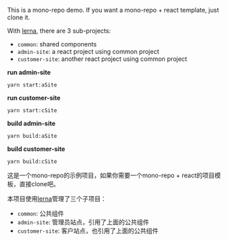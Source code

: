 This is a mono-repo demo.
If you want a mono-repo + react template, just clone it.

With [lerna](https://lerna.js.org/), there are 3 sub-projects:
* `common`: shared components
* `admin-site`: a react project using common project
* `customer-site`: another react project using common project

**run admin-site**
```
yarn start:aSite
```

**run customer-site**
```
yarn start:cSite
```

**build admin-site**
```
yarn build:aSite
```

**build customer-site**
```
yarn build:cSite
```

这是一个mono-repo的示例项目，如果你需要一个mono-repo + react的项目模板，直接clone吧。

本项目使用[lerna](https://lerna.js.org/)管理了三个子项目：
* `common`: 公共组件
* `admin-site`: 管理员站点，引用了上面的公共组件
* `customer-site`: 客户站点，也引用了上面的公共组件
